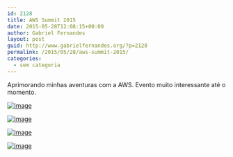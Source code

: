 ```yaml
---
id: 2128
title: AWS Summit 2015
date: 2015-05-28T12:08:15+00:00
author: Gabriel Fernandes
layout: post
guid: http://www.gabrielfernandes.org/?p=2128
permalink: /2015/05/28/aws-summit-2015/
categories:
  - sem categoria
---
```

Aprimorando minhas aventuras com a AWS. Evento muito interessante até o momento.

[<img title="IMG_20150528_115131168.jpg" class="alignnone size-full"  alt="image" src="https://i0.wp.com/www.gabrielfernandes.org/wp-content/uploads/2015/05/wpid-img_20150528_115131168.jpg?w=660" data-recalc-dims="1" />](https://i0.wp.com/www.gabrielfernandes.org/wp-content/uploads/2015/05/wpid-img_20150528_115131168.jpg)

[<img title="IMG_20150528_113037467.jpg" class="alignnone size-full"  alt="image" src="https://i1.wp.com/www.gabrielfernandes.org/wp-content/uploads/2015/05/wpid-img_20150528_113037467.jpg?w=660" data-recalc-dims="1" />](https://i1.wp.com/www.gabrielfernandes.org/wp-content/uploads/2015/05/wpid-img_20150528_113037467.jpg)

[<img title="IMG_20150528_113023381.jpg" class="alignnone size-full"  alt="image" src="https://i0.wp.com/www.gabrielfernandes.org/wp-content/uploads/2015/05/wpid-img_20150528_113023381.jpg?w=660" data-recalc-dims="1" />](https://i0.wp.com/www.gabrielfernandes.org/wp-content/uploads/2015/05/wpid-img_20150528_113023381.jpg)

[<img title="IMG_20150528_111118830.jpg" class="alignnone size-full"  alt="image" src="https://i0.wp.com/www.gabrielfernandes.org/wp-content/uploads/2015/05/wpid-img_20150528_111118830.jpg?w=660" data-recalc-dims="1" />](https://i0.wp.com/www.gabrielfernandes.org/wp-content/uploads/2015/05/wpid-img_20150528_111118830.jpg)